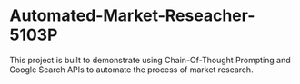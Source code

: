# Automated-Market-Reseacher-5103P
This project is built to demonstrate using Chain-Of-Thought Prompting and Google Search APIs to automate the process of market research. 
